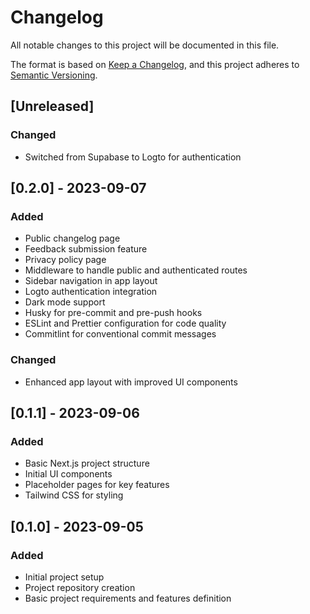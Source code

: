 # Changelog

All notable changes to this project will be documented in this file.

The format is based on [Keep a Changelog](https://keepachangelog.com/en/1.0.0/),
and this project adheres to [Semantic Versioning](https://semver.org/spec/v2.0.0.html).

## [Unreleased]

### Changed

- Switched from Supabase to Logto for authentication

## [0.2.0] - 2023-09-07

### Added

- Public changelog page
- Feedback submission feature
- Privacy policy page
- Middleware to handle public and authenticated routes
- Sidebar navigation in app layout
- Logto authentication integration
- Dark mode support
- Husky for pre-commit and pre-push hooks
- ESLint and Prettier configuration for code quality
- Commitlint for conventional commit messages

### Changed

- Enhanced app layout with improved UI components

## [0.1.1] - 2023-09-06

### Added

- Basic Next.js project structure
- Initial UI components
- Placeholder pages for key features
- Tailwind CSS for styling

## [0.1.0] - 2023-09-05

### Added

- Initial project setup
- Project repository creation
- Basic project requirements and features definition
